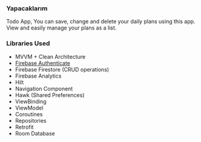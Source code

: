 ### Yapacaklarım

Todo App, You can save, change and delete your daily plans using this app. View and easily manage your plans as a list.


### Libraries Used

- MVVM + Clean Architecture
- [Firebase Authenticate](https://www.google.com)
- Firebase Firestore (CRUD operations)
- Firebase Analytics
- Hilt
- Navigation Component
- Hawk (Shared Preferences)
- ViewBinding
- ViewModel
- Coroutines
- Repositories
- Retrofit
- Room Database

